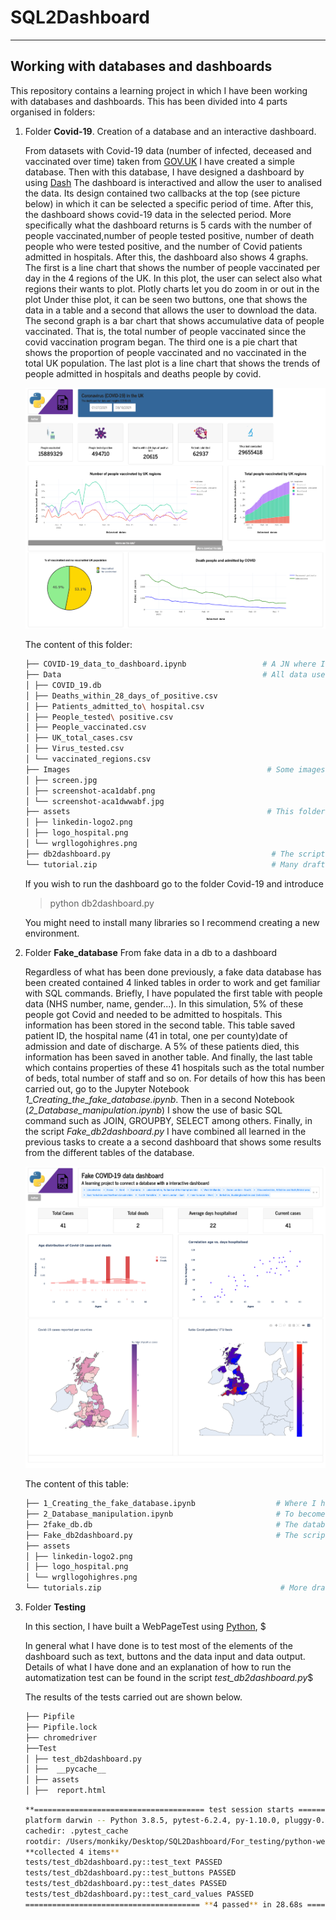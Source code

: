 
# SQL2Dashboard
****

## Working with databases and dashboards

This repository contains a learning project in which I have been working with databases and dashboards. This has been divided into 4 parts organised in folders:

1. Folder **Covid-19**. Creation of a database and an interactive dashboard.

	From datasets with Covid-19 data (number of infected, deceased and vaccinated over time) 
	taken from [GOV.UK](https://coronavirus.data.gov.uk/)
	I have created a simple database. Then with this database, I have designed a dashboard by using [Dash](https://dash.plotly.com/) 
	The dashboard is interactived and  allow the user to analised  the data. Its design contained  two callbacks at the top 
	(see picture below) 
	in which it can be selected a specific period of time. After this, the dashboard shows covid-19 data in the selected period.
	More specifically what the dashboard returns is  5 cards with the number of people vaccinated,number of people tested positive,
	number of death people who were tested positive, and the number of Covid patients  admitted in hospitals.
	After this, the dashboard also shows 4 graphs. The first is a line chart that shows the number of people vaccinated per day 
	in the 4 regions of the UK.
	In this plot, the user can select also what regions their wants to plot. Plotly charts let you do zoom in or out in the plot
	Under thise plot, it can be seen two buttons, one that shows the data in a table and a second that allows the user to download the data.
	The second graph is a bar chart that shows accumulative data of people vaccinated. That is, the total number of people vaccinated 
	since the covid vaccination program began. 
	The third one is a pie chart that shows the proportion of people vaccinated and no vaccinated in  the total UK population.
	The last plot is a line chart that shows the trends of  people admitted in hospitals and deaths people by covid. 

	![Alt text](https://github.com/Manuel-DominguezCBG/SQL2Dashboard/blob/main/Covid-19/Images/1.png "")

	The content of this folder:

	```sh
	├── COVID-19_data_to_dashboard.ipynb                 # A JN where I explain how to create a database from CSV files
	├── Data                                             # All data used to create this  COVID_19.db database
	│ ├── COVID_19.db
	│ ├── Deaths_within_28_days_of_positive.csv
	│ ├── Patients_admitted_to\ hospital.csv
	│ ├── People_tested\ positive.csv
	│ ├── People_vaccinated.csv
	│ ├── UK_total_cases.csv
	│ ├── Virus_tested.csv
	│ └── vaccinated_regions.csv
	├── Images                                            # Some images for the notebooks
	│ ├── screen.jpg
	│ ├── screenshot-aca1dabf.png
	│ └── screenshot-aca1dwwabf.jpg
	├── assets                                            # This folder is needed to design the dashboard
	│ ├── linkedin-logo2.png
	│ ├── logo_hospital.png
	│ └── wrgllogohighres.png
	├── db2dashboard.py                                    # The script to created the dashboard
	└── tutorial.zip                                       # Many drafts and tutorial used to learn
	```

	If you wish to run the dashboard go to the folder Covid-19 and introduce

	> python db2dashboard.py

	You might need to install many libraries so I recommend creating a new environment.

2.  Folder **Fake_database** From fake data in a db to a dashboard 

	Regardless of what has been done previously, a fake data database has been created 
contained 4 linked tables in order to work and get familiar with SQL commands. 
Briefly, I have populated the first table with people data (NHS number, name, gender...).
In this simulation, 5% of these people got Covid and needed to be admitted to hospitals.
This information has been stored in the second table. This table saved patient ID,
the hospital name (41 in total, one per county)date of admission and date of discharge.
A 5% of these patients died, this information has been saved in another table.
And finally, the last table which contains properties of these 41 hospitals
such as the total number of beds, total number of staff and so on.
For details of how this has been carried out, go to the Jupyter Notebook *1_Creating_the_fake_database.ipynb*.
Then in a second Notebook (*2_Database_manipulation.ipynb*) 
I show the use of basic SQL command such as JOIN, GROUPBY, SELECT  among others.
Finally, in the script *Fake_db2dashboard.py*
I have combined all learned in the previous tasks to create a 
a second dashboard that shows some results from the different tables of the database.

	![Alt text](https://github.com/Manuel-DominguezCBG/SQL2Dashboard/blob/main/Covid-19/Images/2.png "")

	The content of this table:

	```sh
	├── 1_Creating_the_fake_database.ipynb                  # Where I have created the fake data and create the database
	├── 2_Database_manipulation.ipynb                       # To become familiar with SQL commands
	├── 2fake_db.db                                         # The database 
	├── Fake_db2dashboard.py                                # The script to created the dashboard
	├── assets
	│ ├── linkedin-logo2.png
	│ ├── logo_hospital.png
	│ └── wrgllogohighres.png
	└── tutorials.zip                                        # More draft code and tutorial to practice	
	```


3. Folder **Testing** 

	In this section, I have built a WebPageTest using [Python](https://blog.testproject.io/2019/05/16/python-testing-framework-pros-cons/), $

	In general what I have done is to test most of the elements of the dashboard such as text, buttons and the data input and data output.
 	Details of what I have done and an explanation of how to run the automatization test can be found in the script  *test_db2dashboard.py*$

	The results of the tests carried out are shown below.


	```sh
	├── Pipfile
	├── Pipfile.lock
	├── chromedriver
	├──Test
	│ ├── test_db2dashboard.py
	│ ├──  __pycache__
	│ ├── assets
	│ ├──  report.html
	```


	```sh
	**====================================== test session starts =======================================**
	platform darwin -- Python 3.8.5, pytest-6.2.4, py-1.10.0, pluggy-0.13.1 -- /Users/monkiky/.local/share/virtualenvs/python-webui-testing-JXNJ2lAn/bin/python
	cachedir: .pytest_cache
	rootdir: /Users/monkiky/Desktop/SQL2Dashboard/For_testing/python-webui-testing
	**collected 4 items**
	tests/test_db2dashboard.py::test_text PASSED
	tests/test_db2dashboard.py::test_buttons PASSED
	tests/test_db2dashboard.py::test_dates PASSED
	tests/test_db2dashboard.py::test_card_values PASSED
	======================================= **4 passed** in 28.68s =======================================
	```
